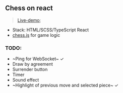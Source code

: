 ## Chess on react
>[Live-demo](http://chess.qgncc.com);
+ Stack: HTML/SCSS/TypeScript React
+ [chess.js](https://github.com/jhlywa/chess.js) for game logic    

### TODO:
+  ~Ping for WebSocket~ ✓
+ Draw by agreement
+ Surrender button
+ Timer
+ Sound effect
+ ~Highlight of previous move and selected piece~ ✓
